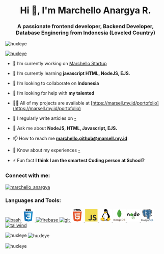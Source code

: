 <h1 align="center">Hi 👋, I'm Marchello Anargya R.</h1>
<h3 align="center">A passionate frontend developer, Backend Developer, Database Enginering from Indonesia (Loveled Country)</h3>

<p align="left"> <img src="https://komarev.com/ghpvc/?username=huxleye&label=Profile%20views&color=0e75b6&style=flat" alt="huxleye" /> </p>

<p align="left"> <a href="https://github.com/ryo-ma/github-profile-trophy"><img src="https://github-profile-trophy.vercel.app/?username=huxleye" alt="huxleye" /></a> </p>

- 🔭 I’m currently working on [Marchello Startup](https://marsell.my.id)

- 🌱 I’m currently learning **javascript HTML, NodeJS, EJS.**

- 👯 I’m looking to collaborate on **Indonesia**

- 🤝 I’m looking for help with **my talented**

- 👨‍💻 All of my projects are available at [https://marsell.my.id/portofolio](https://marsell.my.id/portofolio)

- 📝 I regularly write articles on [-](-)

- 💬 Ask me about **NodeJS, HTML, Javascript, EJS.**

- 📫 How to reach me **marchello.github@marsell.my.id**

- 📄 Know about my experiences [-](-)

- ⚡ Fun fact **I think I am the smartest Coding person at School❔**

<h3 align="left">Connect with me:</h3>
<p align="left">
<a href="https://instagram.com/marchello_anargya" target="blank"><img align="center" src="https://raw.githubusercontent.com/rahuldkjain/github-profile-readme-generator/master/src/images/icons/Social/instagram.svg" alt="marchello_anargya" height="30" width="40" /></a>
</p>

<h3 align="left">Languages and Tools:</h3>
<p align="left"> <a href="https://www.gnu.org/software/bash/" target="_blank" rel="noreferrer"> <img src="https://www.vectorlogo.zone/logos/gnu_bash/gnu_bash-icon.svg" alt="bash" width="40" height="40"/> </a> <a href="https://www.w3schools.com/css/" target="_blank" rel="noreferrer"> <img src="https://raw.githubusercontent.com/devicons/devicon/master/icons/css3/css3-original-wordmark.svg" alt="css3" width="40" height="40"/> </a> <a href="https://firebase.google.com/" target="_blank" rel="noreferrer"> <img src="https://www.vectorlogo.zone/logos/firebase/firebase-icon.svg" alt="firebase" width="40" height="40"/> </a> <a href="https://git-scm.com/" target="_blank" rel="noreferrer"> <img src="https://www.vectorlogo.zone/logos/git-scm/git-scm-icon.svg" alt="git" width="40" height="40"/> </a> <a href="https://www.w3.org/html/" target="_blank" rel="noreferrer"> <img src="https://raw.githubusercontent.com/devicons/devicon/master/icons/html5/html5-original-wordmark.svg" alt="html5" width="40" height="40"/> </a> <a href="https://developer.mozilla.org/en-US/docs/Web/JavaScript" target="_blank" rel="noreferrer"> <img src="https://raw.githubusercontent.com/devicons/devicon/master/icons/javascript/javascript-original.svg" alt="javascript" width="40" height="40"/> </a> <a href="https://www.linux.org/" target="_blank" rel="noreferrer"> <img src="https://raw.githubusercontent.com/devicons/devicon/master/icons/linux/linux-original.svg" alt="linux" width="40" height="40"/> </a> <a href="https://www.mongodb.com/" target="_blank" rel="noreferrer"> <img src="https://raw.githubusercontent.com/devicons/devicon/master/icons/mongodb/mongodb-original-wordmark.svg" alt="mongodb" width="40" height="40"/> </a> <a href="https://nodejs.org" target="_blank" rel="noreferrer"> <img src="https://raw.githubusercontent.com/devicons/devicon/master/icons/nodejs/nodejs-original-wordmark.svg" alt="nodejs" width="40" height="40"/> </a> <a href="https://www.postgresql.org" target="_blank" rel="noreferrer"> <img src="https://raw.githubusercontent.com/devicons/devicon/master/icons/postgresql/postgresql-original-wordmark.svg" alt="postgresql" width="40" height="40"/> </a> <a href="https://tailwindcss.com/" target="_blank" rel="noreferrer"> <img src="https://www.vectorlogo.zone/logos/tailwindcss/tailwindcss-icon.svg" alt="tailwind" width="40" height="40"/> </a> </p>

<p><img align="left" src="https://github-readme-stats.vercel.app/api/top-langs?username=huxleye&show_icons=true&locale=en&layout=compact" alt="huxleye" /></p>

<p>&nbsp;<img align="center" src="https://github-readme-stats.vercel.app/api?username=huxleye&show_icons=true&locale=en" alt="huxleye" /></p>

<p><img align="center" src="https://github-readme-streak-stats.herokuapp.com/?user=huxleye&" alt="huxleye" /></p>
